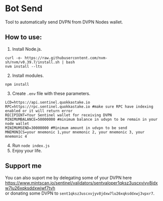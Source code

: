 # Bot Send
Tool to automatically send DVPN from DVPN Nodes wallet.

## How to use:
1. Install Node.js.</br>
```
curl -o- https://raw.githubusercontent.com/nvm-sh/nvm/v0.39.7/install.sh | bash
nvm install --lts
```
2. Install modules.</br>
```
npm install
```
3. Create `.env` file with these parameters.</br>
```
LCD=https://api.sentinel.quokkastake.io
RPC=https://rpc.sentinel.quokkastake.io #make sure RPC have indexing enabled or it will return error
RECIPIENT=Your Sentinel wallet for receiving DVPN
MINIMUMBALANCE=50000000 #minimum balance in udvpn to be remain in your node wallet
MINIMUMSEND=30000000 #Minimum amount in udvpn to be send
MNEMONICS=your mnemonic 1,your mnemonic 2, your mnemonic 3, your mnemonic 4
```
4. Run `node index.js`
5. Enjoy your life.

## Support me
You can also suport me by delegating some of your DVPN here https://www.mintscan.io/sentinel/validators/sentvaloper1qksz3uscxvjyv8jdxw7lu26xqksddxwjwf7tvh<br/>
or donating some DVPN to `sent1qksz3uscxvjyv8jdxw7lu26xqksddxwj3vpxr7`.